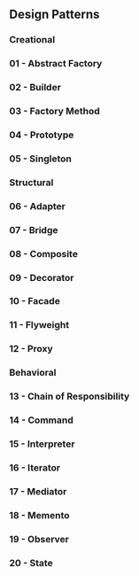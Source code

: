 ## Design Patterns

### Creational

### 01 - Abstract Factory

### 02 - Builder

### 03 - Factory Method

### 04 - Prototype

### 05 - Singleton

### Structural

### 06 - Adapter

### 07 - Bridge

### 08 - Composite

### 09 - Decorator

### 10 - Facade

### 11 - Flyweight

### 12 - Proxy

### Behavioral

### 13 - Chain of Responsibility

### 14 - Command

### 15 - Interpreter

### 16 - Iterator

### 17 - Mediator

### 18 - Memento

### 19 - Observer

### 20 - State